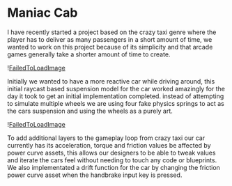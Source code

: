# <pt-40 pb-20> Maniac Cab

<pt-12 pb-2> I have recently started a project based on the crazy taxi genre where the player has to deliver as many passengers in a short amount of time, we wanted to work on this project because of its simplicity and that arcade games generally take a shorter amount of time to create.

!<pb-0>[FailedToLoadImage](/ProjectAssets/ManiacCab/ManiacCabSuspension.gif)

<pb-0>Initially we wanted to have a more reactive car while driving around, this initial raycast based suspension model for the car worked amazingly for the day it took to get an initial implementation completed. instead of attempting to simulate multiple wheels we are using four fake physics springs to act as the cars suspension and using the wheels as a purely art. 

!<pb-0>[FailedToLoadImage](/ProjectAssets/ManiacCab/ManiacCabSuspensionCube.gif)

<pt-0 pb-12> To add additional layers to the gameplay loop from crazy taxi our car currently has its acceleration, torque and friction values be affected by power curve assets, this allows our designers to be able to tweak values and iterate the cars feel without needing to touch any code or blueprints. We also implementated a drift function for the car by changing the friction power curve asset when the handbrake input key is pressed.
